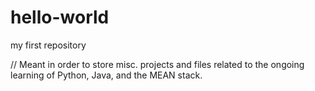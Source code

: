# hello-world
my first repository

// Meant in order to store misc. projects and files related to the ongoing learning of Python, Java, and the MEAN stack.
